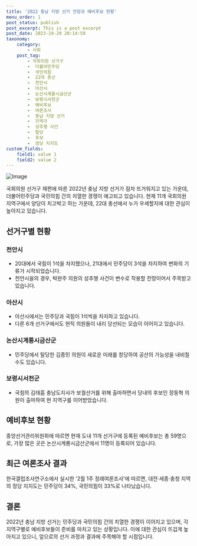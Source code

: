 ```yaml
---
title: '2022 충남 지방 선거 전망과 예비후보 현황'
menu_order: 1
post_status: publish
post_excerpt: This is a post excerpt
post_date: 2023-10-20 20:14:59
taxonomy:
    category:
        - 사회
    post_tag:
        - 국회의원 선거구
        -  더불어민주당
        -  국민의힘
        -  22대 총선
        -  천안시
        -  아산시
        -  논산시계룡시금산군
        -  보령시서천군
        -  예비후보
        -  여론조사
        -  충남 지방 선거
        -  지역구
        -  성추행 사건
        -  탈당
        -  후보
        -  정당 지지도
custom_fields:
    field1: value 1
    field2: value 2
---
```


![Image](https://imgnews.pstatic.net/image/656/2024/02/06/0000079025_001_20240206195601694.jpg?type=w647)


국회의원 선거구 재편에 따른 2022년 충남 지방 선거가 점차 뜨거워지고 있는 가운데, 더불어민주당과 국민의힘 간의 치열한 경쟁이 예고되고 있습니다. 현재 11개 국회의원 지역구에서 양당이 치고박고 하는 가운데, 22대 총선에서 누가 우세할지에 대한 관심이 높아지고 있습니다. 

## 선거구별 현황
### 천안시
- 20대에서 국힘이 1석을 차지했으나, 21대에서 민주당이 3석을 차지하여 변화의 기류가 시작되었습니다.
- 천안시을의 경우, 박완주 의원의 성추행 사건이 변수로 작용할 전망이어서 주목받고 있습니다.

### 아산시
- 아산시에서는 민주당과 국힘이 1석씩을 차지하고 있습니다.
- 다른 6개 선거구에서도 현직 의원들이 내리 당선되는 모습이 이어지고 있습니다.

### 논산시계룡시금산군
- 민주당에서 탈당한 김종민 의원이 새로운 미래를 창당하여 공산의 가능성을 내비칠 수도 있습니다.

### 보령시서천군
- 국힘의 김태흠 충남도지사가 보궐선거를 위해 출마하면서 당내의 후보인 장동혁 의원이 출마하여 현 지역구를 이어받았습니다.

## 예비후보 현황
중앙선거관리위원회에 따르면 현재 도내 11개 선거구에 등록된 예비후보는 총 59명으로, 가장 많은 곳은 논산시계룡시금산군에서 11명이 등록되어 있습니다.

## 최근 여론조사 결과
한국갤럽조사연구소에서 실시한 '2월 1주 정례여론조사'에 따르면, 대전·세종·충청 지역의 정당 지지도는 민주당이 34%, 국민의힘이 33%로 나타났습니다.

## 결론
2022년 충남 지방 선거는 민주당과 국민의힘 간의 치열한 경쟁이 이어지고 있으며, 각 지역구별로 예비후보들이 준비를 마치고 있는 상황입니다. 이에 대한 관심이 뜨겁게 높아지고 있으니, 앞으로의 선거 과정과 결과에 주목해야 할 시점입니다.
